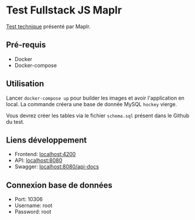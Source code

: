 # Test Fullstack JS Maplr

[Test technique](https://github.com/Maplr-Community/fullstackjs-test-hockey-game) présenté par Maplr.

## Pré-requis

- Docker
- Docker-compose

## Utilisation

Lancer `docker-compose up` pour builder les images et avoir l'application en local. La commande créera une base de donnée MySQL `hockey` vierge.

Vous devrez créer les tables via le fichier `schema.sql` présent dans le Github du test.

## Liens développement

- Frontend: [localhost:4200](http://localhost:4200)
- API: [localhost:8080](http://localhost:8080)
- Swagger: [localhost:8080/api-docs](http://localhost:8080/api-docs)

## Connexion base de données

- Port: 10306
- Username: root
- Password: root
